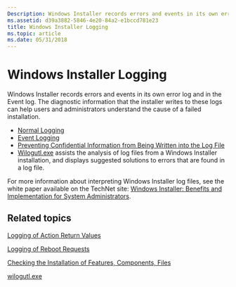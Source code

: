 ```yaml
---
Description: Windows Installer records errors and events in its own error log and in the Event log. The diagnostic information that the installer writes to these logs can help users and administrators understand the cause of a failed installation.
ms.assetid: d39a3882-5846-4e20-84a2-e1bccd781e23
title: Windows Installer Logging
ms.topic: article
ms.date: 05/31/2018
---
```


# Windows Installer Logging

Windows Installer records errors and events in its own error log and in the Event log. The diagnostic information that the installer writes to these logs can help users and administrators understand the cause of a failed installation.

-   [Normal Logging](normal-logging.md)
-   [Event Logging](event-logging.md)
-   [Preventing Confidential Information from Being Written into the Log File](preventing-confidential-information-from-being-written-into-the-log-file.md)
-   [Wilogutl.exe](wilogutl-exe.md) assists the analysis of log files from a Windows Installer installation, and displays suggested solutions to errors that are found in a log file.

For more information about interpreting Windows Installer log files, see the white paper available on the TechNet site: [Windows Installer: Benefits and Implementation for System Administrators](https://www.microsoft.com/technet/prodtechnol/windows2000serv/maintain/featusability/winmsi.mspx).

## Related topics

<dl> <dt>

[Logging of Action Return Values](logging-of-action-return-values.md)
</dt> <dt>

[Logging of Reboot Requests](logging-of-reboot-requests.md)
</dt> <dt>

[Checking the Installation of Features, Components, Files](checking-the-installation-of-features-components-files.md)
</dt> <dt>

[wilogutl.exe](wilogutl-exe.md)
</dt> </dl>

 

 



